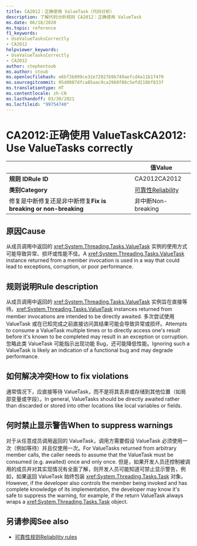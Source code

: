 ```yaml
---
title: CA2012：正确使用 ValueTask（代码分析）
description: 了解代码分析规则 CA2012：正确使用 ValueTask
ms.date: 06/18/2020
ms.topic: reference
f1_keywords:
- UseValueTasksCorrectly
- CA2012
helpviewer_keywords:
- UseValueTasksCorrectly
- CA2012
author: stephentoub
ms.author: stoub
ms.openlocfilehash: e6bf3b099ce31e72027b9b749aefcd4a11b1f470
ms.sourcegitcommit: 05d0087dfca85aac9ca2960f86c5efd218bf833f
ms.translationtype: HT
ms.contentlocale: zh-CN
ms.lasthandoff: 03/30/2021
ms.locfileid: "99754740"
---
```

# <a name="ca2012-use-valuetasks-correctly"></a><span data-ttu-id="9c79b-103">CA2012:正确使用 ValueTask</span><span class="sxs-lookup"><span data-stu-id="9c79b-103">CA2012: Use ValueTasks correctly</span></span>

| | <span data-ttu-id="9c79b-104">值</span><span class="sxs-lookup"><span data-stu-id="9c79b-104">Value</span></span> |
|-|-|
| <span data-ttu-id="9c79b-105">**规则 ID**</span><span class="sxs-lookup"><span data-stu-id="9c79b-105">**Rule ID**</span></span> |<span data-ttu-id="9c79b-106">CA2012</span><span class="sxs-lookup"><span data-stu-id="9c79b-106">CA2012</span></span>|
| <span data-ttu-id="9c79b-107">**类别**</span><span class="sxs-lookup"><span data-stu-id="9c79b-107">**Category**</span></span> |[<span data-ttu-id="9c79b-108">可靠性</span><span class="sxs-lookup"><span data-stu-id="9c79b-108">Reliability</span></span>](reliability-warnings.md)|
| <span data-ttu-id="9c79b-109">修复是中断修复还是非中断修复</span><span class="sxs-lookup"><span data-stu-id="9c79b-109">**Fix is breaking or non-breaking**</span></span> |<span data-ttu-id="9c79b-110">非中断</span><span class="sxs-lookup"><span data-stu-id="9c79b-110">Non-breaking</span></span>|

## <a name="cause"></a><span data-ttu-id="9c79b-111">原因</span><span class="sxs-lookup"><span data-stu-id="9c79b-111">Cause</span></span>

<span data-ttu-id="9c79b-112">从成员调用中返回的 <xref:System.Threading.Tasks.ValueTask> 实例的使用方式可能导致异常、损坏或性能不佳。</span><span class="sxs-lookup"><span data-stu-id="9c79b-112">A <xref:System.Threading.Tasks.ValueTask> instance returned from a member invocation is used in a way that could lead to exceptions, corruption, or poor performance.</span></span>

## <a name="rule-description"></a><span data-ttu-id="9c79b-113">规则说明</span><span class="sxs-lookup"><span data-stu-id="9c79b-113">Rule description</span></span>

<span data-ttu-id="9c79b-114">从成员调用中返回的 <xref:System.Threading.Tasks.ValueTask> 实例旨在直接等待。</span><span class="sxs-lookup"><span data-stu-id="9c79b-114"><xref:System.Threading.Tasks.ValueTask> instances returned from member invocations are intended to be directly awaited.</span></span>  <span data-ttu-id="9c79b-115">多次尝试使用 ValueTask 或在已知完成之前直接访问其结果可能会导致异常或损坏。</span><span class="sxs-lookup"><span data-stu-id="9c79b-115">Attempts to consume a ValueTask multiple times or to directly access one's result before it's known to be completed may result in an exception or corruption.</span></span>  <span data-ttu-id="9c79b-116">忽略此类 ValueTask 可能指示出现功能 Bug，还可能降低性能。</span><span class="sxs-lookup"><span data-stu-id="9c79b-116">Ignoring such a ValueTask is likely an indication of a functional bug and may degrade performance.</span></span>

## <a name="how-to-fix-violations"></a><span data-ttu-id="9c79b-117">如何解决冲突</span><span class="sxs-lookup"><span data-stu-id="9c79b-117">How to fix violations</span></span>

<span data-ttu-id="9c79b-118">通常情况下，应直接等待 ValueTask，而不是将其丢弃或存储到其他位置（如局部变量或字段）。</span><span class="sxs-lookup"><span data-stu-id="9c79b-118">In general, ValueTasks should be directly awaited rather than discarded or stored into other locations like local variables or fields.</span></span>

## <a name="when-to-suppress-warnings"></a><span data-ttu-id="9c79b-119">何时禁止显示警告</span><span class="sxs-lookup"><span data-stu-id="9c79b-119">When to suppress warnings</span></span>

<span data-ttu-id="9c79b-120">对于从任意成员调用返回的 ValueTask，调用方需要假设 ValueTask 必须使用一次（例如等待）并且仅使用一次。</span><span class="sxs-lookup"><span data-stu-id="9c79b-120">For ValueTasks returned from arbitrary member calls, the caller needs to assume that the ValueTask must be consumed (e.g. awaited) once and only once.</span></span>  <span data-ttu-id="9c79b-121">但是，如果开发人员还控制被调用的成员并对其实现情况有全面了解，则开发人员可能知道可禁止显示警告，例如，如果返回 ValueTask 始终包装 <xref:System.Threading.Tasks.Task> 对象。</span><span class="sxs-lookup"><span data-stu-id="9c79b-121">However, if the developer also controls the member being invoked and has complete knowledge of its implementation, the developer may know it's safe to suppress the warning, for example, if the return ValueTask always wraps a <xref:System.Threading.Tasks.Task> object.</span></span>

## <a name="see-also"></a><span data-ttu-id="9c79b-122">另请参阅</span><span class="sxs-lookup"><span data-stu-id="9c79b-122">See also</span></span>

- [<span data-ttu-id="9c79b-123">可靠性规则</span><span class="sxs-lookup"><span data-stu-id="9c79b-123">Reliability rules</span></span>](reliability-warnings.md)
